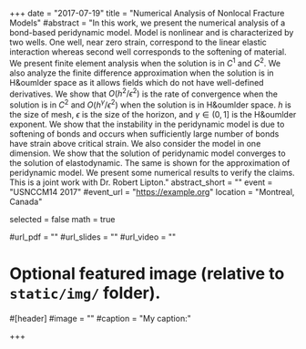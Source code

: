 +++
date = "2017-07-19"
title = "Numerical Analysis of Nonlocal Fracture Models"
#abstract = "In this work, we present the numerical analysis of a bond-based peridynamic model. Model is nonlinear and is characterized by two wells. One well, near zero strain, correspond to the linear elastic interaction whereas second well corresponds to the softening of material. We present finite element analysis when the solution is in $C^1$ and $C^2$. We also analyze the finite difference approximation when the solution is in H&oumlder space as it allows fields which do not have well-defined derivatives. We show that $O(h^2/\epsilon^2)$ is the rate of convergence when the solution is in $C^2$ and $O(h^\gamma/\epsilon^2)$ when the solution is in H&oumlder space. $h$ is the size of mesh, $\epsilon$ is the size of the horizon, and $\gamma\in (0,1]$ is the H&oumlder exponent. We show that the instability in the peridynamic model is due to softening of bonds and occurs when sufficiently large number of bonds have strain above critical strain. We also consider the model in one dimension. We show that the solution of peridynamic model converges to the solution of elastodynamic. The same is shown for the approximation of peridynamic model. We present some numerical results to verify the claims. This is a joint work with Dr. Robert Lipton."
abstract_short = ""
event = "USNCCM14 2017"
#event_url = "https://example.org"
location = "Montreal, Canada"

selected = false
math = true

#url_pdf = ""
#url_slides = ""
#url_video = ""

# Optional featured image (relative to `static/img/` folder).
#[header]
#image = ""
#caption = "My caption:"

+++
